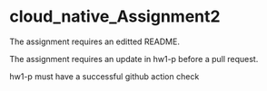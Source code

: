 # cloud_native_Assignment2
The assignment requires an editted README.

The assignment requires an update in hw1-p before a pull request.

hw1-p must have a successful github action check
